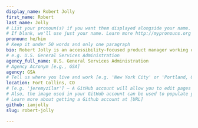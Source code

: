 ```yaml
---
display_name: Robert Jolly
first_name: Robert
last_name: Jolly
# List your pronoun(s) if you want them displayed alongside your name.
# If blank, we'll use just your name. Learn more http://mypronouns.org
pronoun: he/him
# Keep it under 50 words and only one paragraph
bio: Robert Jolly is an accessibility-focused product manager working on GSA’s 10x Delivery Team. Robert has previously been co-lead for the TTS Accessibility Guild, and was a member of the W3C’s Web Accessibility Initiative (WAI) Education and Outreach Working Group.
# e.g. U.S. General Services Administration
agency_full_name: U.S. General Services Administration
# Agency Acronym [e.g., GSA]
agency: GSA
# Tell us where you live and work [e.g. 'New York City' or 'Portland, OR']
location: Fort Collins, CO
# [e.g. 'jeremyzilar'] — A GitHub account will allow you to edit pages on Digital.gov.
# Also, the image used in your GitHub account can be used to populate your digital.gov profile photo.
# Learn more about getting a Github account at [URL]
github: iamjolly
slug: robert-jolly

---
```

